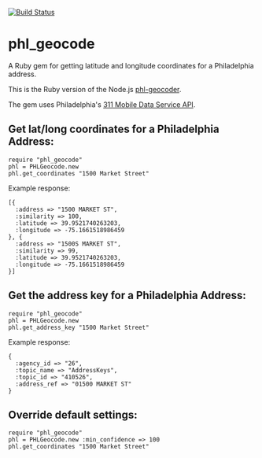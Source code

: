 [![Build Status](https://secure.travis-ci.org/mdb/phl_geocode.rb.png?branch=master)](https://travis-ci.org/mdb/phl_geocode.rb)

# phl_geocode

A Ruby gem for getting latitude and longitude coordinates for a Philadelphia address.

This is the Ruby version of the Node.js [phl-geocoder](http://github.com/mdb/phl-geocoder).

The gem uses Philadelphia's [311 Mobile Data Service API](http://services.phila.gov/ULRS311).

## Get lat/long coordinates for a Philadelphia Address:

    require "phl_geocode"
    phl = PHLGeocode.new
    phl.get_coordinates "1500 Market Street"

Example response:
    
    [{
      :address => "1500 MARKET ST",
      :similarity => 100,
      :latitude => 39.9521740263203,
      :longitude => -75.1661518986459
    }, {
      :address => "1500S MARKET ST",
      :similarity => 99,
      :latitude => 39.9521740263203,
      :longitude => -75.1661518986459
    }]

## Get the address key for a Philadelphia Address:

    require "phl_geocode"
    phl = PHLGeocode.new
    phl.get_address_key "1500 Market Street"

Example response:

    {
      :agency_id => "26",
      :topic_name => "AddressKeys",
      :topic_id => "410526",
      :address_ref => "01500 MARKET ST"
    }

## Override default settings:

    require "phl_geocode"
    phl = PHLGeocode.new :min_confidence => 100
    phl.get_coordinates "1500 Market Street"
